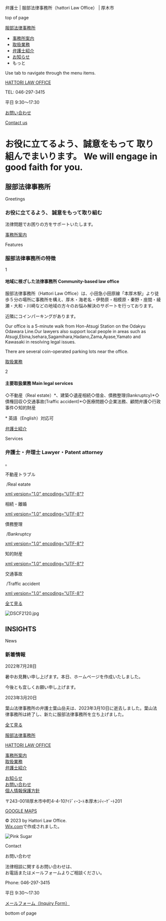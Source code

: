 弁護士 | 服部法律事務所（hattori Law Office） | 厚木市









top of page

[​服部法律事務所](https://www.y-hattori-law.com)

* [事務所案内](https://www.y-hattori-law.com/事務所案内)
* [取扱業務](https://www.y-hattori-law.com/取扱業務)
* [弁護士紹介](https://www.y-hattori-law.com/弁護士紹介)
* [お知らせ](https://www.y-hattori-law.com/お知らせ)
* もっと

Use tab to navigate through the menu items.

[HATTORI LAW OFFICE](https://www.y-hattori-law.com)

TEL: 046-297-3415

平日 9:30～17:30

[お問い合わせ](https://www.y-hattori-law.com/お問い合わせ)

[Contact us](https://www.y-hattori-law.com/お問い合わせ)

お役に立てるよう、誠意をもって 
取り組んでまいります。 
We will engage in good faith for you.
===================================================================

服部法律事務所
-------

Greetings

### お役に立てるよう、 誠意をもって取り組む

​法律問題でお困りの方をサポートいたします。

[事務所案内](https://www.y-hattori-law.com/事務所案内)

Features

### 服部法律事務所の特徴

1

#### 地域に根ざした法律事務所 Community-based law office

服部法律事務所（Hattori Law Office）は、小田急小田原線「本厚木駅」より徒歩５分の場所に事務所を構え、厚木・海老名・伊勢原・相模原・秦野・座間・綾瀬・大和・川崎などの地域の方々のお悩み解決のサポートを行っております。

​近隣にコインパーキングがあります。

Our office is a 5-minute walk from Hon-Atsugi Station on the Odakyu Odawara Line.Our lawyers also support local people in areas such as Atsugi,Ebina,Isehara,Sagamihara,Hadano,Zama,Ayase,Yamato and Kawasaki in resolving legal issues.

There are several coin-operated parking lots near the office.

[取扱業務](https://www.y-hattori-law.com/取扱業務)

2

#### 主要取扱業務 Main legal services

​◇不動産（Real estate）\*、建築◇遺産相続  ◇借金、債務整理(Bankruptcy)\*◇債権回収◇交通事故(Traffic accident)\*◇医療問題◇企業法務、顧問弁護◇行政事件◇知的財産

\* 英語（English）対応可

[弁護士紹介](https://www.y-hattori-law.com/弁護士紹介)

Services

### 弁護士・弁理士 Lawyer・Patent attorney

。

​不動産トラブル

 /Real eatate

[xml version="1.0" encoding="UTF-8"?](https://www.y-hattori-law.com/取扱業務)

​相続・離婚

[xml version="1.0" encoding="UTF-8"?](https://www.y-hattori-law.com/取扱業務)

​債務整理

 /Bankruptcy

[xml version="1.0" encoding="UTF-8"?](https://www.y-hattori-law.com/取扱業務)

​知的財産

[xml version="1.0" encoding="UTF-8"?](https://www.y-hattori-law.com/取扱業務)

​交通事故

 /Traffic accident

[xml version="1.0" encoding="UTF-8"?](https://www.y-hattori-law.com/取扱業務)

[全て見る](https://www.y-hattori-law.com/取扱業務)

![DSCF2120.jpg](https://static.wixstatic.com/media/bb5171_e18bd39f65a54430b8acea7510b77eb6~mv2.jpg/v1/fill/w_139,h_105,al_c,q_80,usm_0.66_1.00_0.01,blur_2,enc_avif,quality_auto/bb5171_e18bd39f65a54430b8acea7510b77eb6~mv2.jpg)

INSIGHTS
--------

News

### 新着情報

2022年7月28日

​暑中お見舞い申し上げます。本日、ホームページを作成いたしました。

今後とも宜しくお願い申し上げます。

2023年3月20日

葉山法律事務所の弁護士葉山岳夫は、2023年3月10日に逝去しました。葉山法律事務所は終了し、新たに服部法律事務所を立ち上げました。

[全て見る](https://www.y-hattori-law.com/お知らせ)

[服部法律事務所](https://www.y-hattori-law.com)

[HATTORI LAW OFFICE](https://www.y-hattori-law.com)

[事務所案内](https://www.y-hattori-law.com/事務所案内)  
[取扱業務](https://www.y-hattori-law.com/取扱業務)  
[弁護士紹介](https://www.y-hattori-law.com/弁護士紹介)

[お知らせ](https://www.y-hattori-law.com/お知らせ)  
[お問い合わせ](https://www.y-hattori-law.com/お問い合わせ)  
[個人情報保護方針](https://www.y-hattori-law.com/個人情報保護方針)

〒243-0018厚木市中町4-4-10ｱｲﾃﾞｨｰｺｰﾄ本厚木ｼﾃｨｰｹﾞｰﾄ201

[GOOGLE MAPS](https://www.y-hattori-law.com/事務所案内)

© 2023 by Hattori Law Office.  
[Wix.com](https://wix.com?utm_campaign=vir_created_with)で作成されました。

![Pink Sugar](https://static.wixstatic.com/media/4790bd8de3ad454caef0e19b3864d94f.jpg/v1/fill/w_147,h_110,al_c,q_80,usm_0.66_1.00_0.01,blur_2,enc_avif,quality_auto/4790bd8de3ad454caef0e19b3864d94f.jpg)

Contact

お問い合わせ

法律相談に関するお問い合わせは、  
お電話またはメールフォームよりご相談ください。

Phone: 046-297-3415

平日 9:30～17:30

[メールフォーム（Inquiry Form）](https://www.y-hattori-law.com/お問い合わせ)

bottom of page